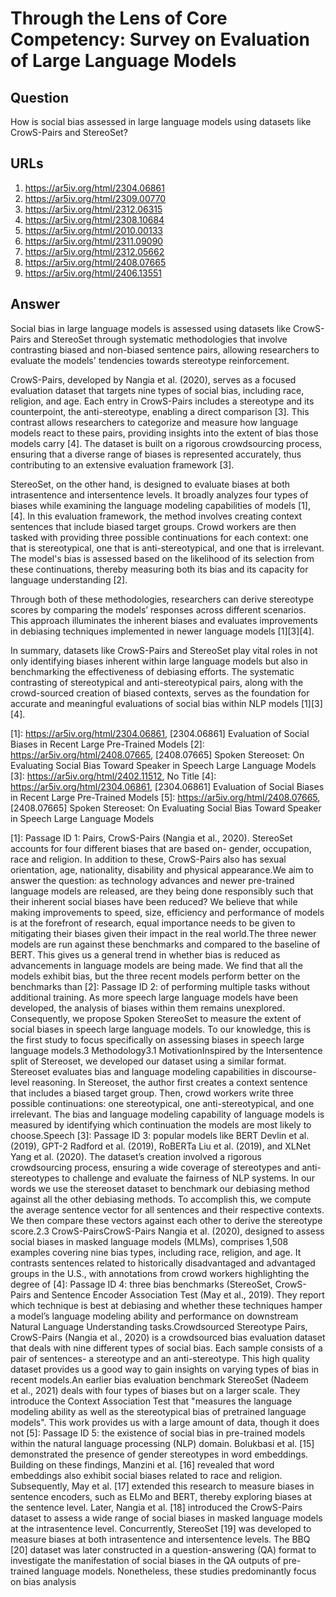 # Through the Lens of Core Competency: Survey on Evaluation of Large Language Models

## Question

How is social bias assessed in large language models using datasets like CrowS-Pairs and StereoSet?

## URLs

1. https://ar5iv.org/html/2304.06861
2. https://ar5iv.org/html/2309.00770
3. https://ar5iv.org/html/2312.06315
4. https://ar5iv.org/html/2308.10684
5. https://ar5iv.org/html/2010.00133
6. https://ar5iv.org/html/2311.09090
7. https://ar5iv.org/html/2312.05662
8. https://ar5iv.org/html/2408.07665
9. https://ar5iv.org/html/2406.13551

## Answer

Social bias in large language models is assessed using datasets like CrowS-Pairs and StereoSet through systematic methodologies that involve contrasting biased and non-biased sentence pairs, allowing researchers to evaluate the models' tendencies towards stereotype reinforcement. 

CrowS-Pairs, developed by Nangia et al. (2020), serves as a focused evaluation dataset that targets nine types of social bias, including race, religion, and age. Each entry in CrowS-Pairs includes a stereotype and its counterpoint, the anti-stereotype, enabling a direct comparison [3]. This contrast allows researchers to categorize and measure how language models react to these pairs, providing insights into the extent of bias those models carry [4]. The dataset is built on a rigorous crowdsourcing process, ensuring that a diverse range of biases is represented accurately, thus contributing to an extensive evaluation framework [3]. 

StereoSet, on the other hand, is designed to evaluate biases at both intrasentence and intersentence levels. It broadly analyzes four types of biases while examining the language modeling capabilities of models [1], [4]. In this evaluation framework, the method involves creating context sentences that include biased target groups. Crowd workers are then tasked with providing three possible continuations for each context: one that is stereotypical, one that is anti-stereotypical, and one that is irrelevant. The model's bias is assessed based on the likelihood of its selection from these continuations, thereby measuring both its bias and its capacity for language understanding [2].

Through both of these methodologies, researchers can derive stereotype scores by comparing the models’ responses across different scenarios. This approach illuminates the inherent biases and evaluates improvements in debiasing techniques implemented in newer language models [1][3][4]. 

In summary, datasets like CrowS-Pairs and StereoSet play vital roles in not only identifying biases inherent within large language models but also in benchmarking the effectiveness of debiasing efforts. The systematic contrasting of stereotypical and anti-stereotypical pairs, along with the crowd-sourced creation of biased contexts, serves as the foundation for accurate and meaningful evaluations of social bias within NLP models [1][3][4].

[1]: https://ar5iv.org/html/2304.06861, [2304.06861] Evaluation of Social Biases in Recent Large Pre-Trained Models
[2]: https://ar5iv.org/html/2408.07665, [2408.07665] Spoken Stereoset: On Evaluating Social Bias Toward Speaker in Speech Large Language Models
[3]: https://ar5iv.org/html/2402.11512, No Title
[4]: https://ar5iv.org/html/2304.06861, [2304.06861] Evaluation of Social Biases in Recent Large Pre-Trained Models
[5]: https://ar5iv.org/html/2408.07665, [2408.07665] Spoken Stereoset: On Evaluating Social Bias Toward Speaker in Speech Large Language Models

[1]: Passage ID 1: Pairs, CrowS-Pairs (Nangia et al., 2020). StereoSet accounts for four different biases that are based on- gender, occupation, race and religion. In addition to these, CrowS-Pairs also has sexual orientation, age, nationality, disability and physical appearance.We aim to answer the question: as technology advances and newer pre-trained language models are released, are they being done responsibly such that their inherent social biases have been reduced? We believe that while making improvements to speed, size, efficiency and performance of models is at the forefront of research, equal importance needs to be given to mitigating their biases given their impact in the real world.The three newer models are run against these benchmarks and compared to the baseline of BERT. This gives us a general trend in whether bias is reduced as advancements in language models are being made. We find that all the models exhibit bias, but the three recent models perform better on the benchmarks than
[2]: Passage ID 2: of performing multiple tasks without additional training. As more speech large language models have been developed, the analysis of biases within them remains unexplored. Consequently, we propose Spoken StereoSet to measure the extent of social biases in speech large language models. To our knowledge, this is the first study to focus specifically on assessing biases in speech large language models.3 Methodology3.1 MotivationInspired by the Intersentence split of Stereoset, we developed our dataset using a similar format. Stereoset evaluates bias and language modeling capabilities in discourse-level reasoning. In Stereoset, the author first creates a context sentence that includes a biased target group. Then, crowd workers write three possible continuations: one stereotypical, one anti-stereotypical, and one irrelevant. The bias and language modeling capability of language models is measured by identifying which continuation the models are most likely to choose.Speech
[3]: Passage ID 3: popular models like BERT Devlin et al. (2019), GPT-2 Radford et al. (2019), RoBERTa Liu et al. (2019), and XLNet Yang et al. (2020). The dataset’s creation involved a rigorous crowdsourcing process, ensuring a wide coverage of stereotypes and anti-stereotypes to challenge and evaluate the fairness of NLP systems. In our words we use the stereoset dataset to benchmark our debiasing method against all the other debiasing methods. To accomplish this, we compute the average sentence vector for all sentences and their respective contexts. We then compare these vectors against each other to derive the stereotype score.2.3 CrowS-PairsCrowS-Pairs Nangia et al. (2020), designed to assess social biases in masked language models (MLMs), comprises 1,508 examples covering nine bias types, including race, religion, and age. It contrasts sentences related to historically disadvantaged and advantaged groups in the U.S., with annotations from crowd workers highlighting the degree of
[4]: Passage ID 4: three bias benchmarks (StereoSet, CrowS-Pairs and Sentence Encoder Association Test (May et al., 2019). They report which technique is best at debiasing and whether these techniques hamper a model’s language modeling ability and performance on downstream Natural Language Understanding tasks.Crowdsourced Stereotype Pairs, CrowS-Pairs (Nangia et al., 2020) is a crowdsourced bias evaluation dataset that deals with nine different types of social bias. Each sample consists of a pair of sentences- a stereotype and an anti-stereotype. This high quality dataset provides us a good way to gain insights on varying types of bias in recent models.An earlier bias evaluation benchmark StereoSet (Nadeem et al., 2021) deals with four types of biases but on a larger scale. They introduce the Context Association Test that "measures the language modeling ability as well as the stereotypical bias of pretrained language models". This work provides us with a large amount of data, though it does not
[5]: Passage ID 5: the existence of social bias in pre-trained models within the natural language processing (NLP) domain. Bolukbasi et al. [15] demonstrated the presence of gender stereotypes in word embeddings. Building on these findings, Manzini et al. [16] revealed that word embeddings also exhibit social biases related to race and religion. Subsequently, May et al. [17] extended this research to measure biases in sentence encoders, such as ELMo and BERT, thereby exploring biases at the sentence level. Later, Nangia et al. [18] introduced the CrowS-Pairs dataset to assess a wide range of social biases in masked language models at the intrasentence level. Concurrently, StereoSet [19] was developed to measure biases at both intrasentence and intersentence levels. The BBQ [20] dataset was later constructed in a question-answering (QA) format to investigate the manifestation of social biases in the QA outputs of pre-trained language models. Nonetheless, these studies predominantly focus on bias analysis